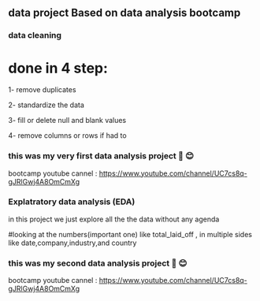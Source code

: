 ## data project Based on data analysis bootcamp

### data cleaning

# done in 4 step:

1- remove duplicates

2- standardize the data

3- fill or delete null and blank values

4- remove columns or rows if had to

### this was my very first data analysis project :smiling_face_with_three_hearts: :blush:

bootcamp youtube cannel : https://www.youtube.com/channel/UC7cs8q-gJRlGwj4A8OmCmXg

### Explatratory data analysis (EDA)

in this project we just explore all the the data without any agenda

#looking at the numbers(important one) like total_laid_off , in multiple sides like date,company,industry,and country 

### this was my second data analysis project :smiling_face_with_three_hearts: :blush:

bootcamp youtube cannel : https://www.youtube.com/channel/UC7cs8q-gJRlGwj4A8OmCmXg
